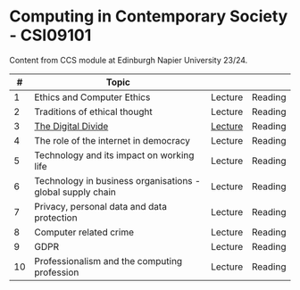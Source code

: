 # Computing in Contemporary Society - CSI09101

Content from CCS module at Edinburgh Napier University 23/24. 

|#	| Topic                                    |||
|----|---------------------------------------| -- | -- |
|1 |    Ethics and Computer Ethics | Lecture | Reading |
| 2|     Traditions of ethical thought | Lecture | Reading | 
| 3|      [The Digital Divide](https://github.com/apurdom94/Computing-in-Contemporary-Society-CSI09101/blob/main/Digital%20Divide.md) | [Lecture](https://github.com/apurdom94/Computing-in-Contemporary-Society-CSI09101/blob/main/Lectures/CCS%20Lecture%203%20The%20Digital%20Divide.pdf) | Reading |
|4 |       The role of the internet in democracy | Lecture | Reading |
|5 |Technology and its impact on working life| Lecture | Reading |
|6 |Technology in business organisations - global supply chain | Lecture | Reading |
|7| Privacy, personal data and data protection | Lecture | Reading |
|8|Computer related crime | Lecture | Reading |
| 9| GDPR | Lecture | Reading |
| 10| Professionalism and the computing profession | Lecture | Reading |
